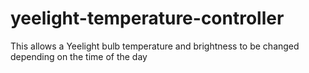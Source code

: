 # yeelight-temperature-controller
This allows a Yeelight bulb temperature and brightness to be changed depending on the time of the day
